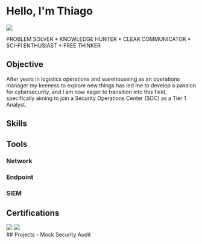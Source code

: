 # Hello, I'm Thiago
<a href="www.linkedin.com/in/thiago-correia-34a39551"><img src="https://img.shields.io/badge/-LinkedIn-0072b1?&style=for-the-badge&logo=linkedin&logoColor=white" /></a>


PROBLEM SOLVER * KNOWLEDGE HUNTER * CLEAR COMMUNICATOR * SCI-FI ENTHUSIAST * FREE THINKER


## Objective

After years in logistics operations and warehouseing as an operations manager my keeness to explore new things has led me to develop a passion for cybersecurity, and I am now eager to transition into this field, specifically aiming to join a Security Operations Center (SOC) as a Tier 1 Analyst.

## Skills
<div>
</div>

## Tools
<div>
</div>

### Network
<div>
</div>

### Endpoint
<div>
</div>

### SIEM
<div>
</div>

## Certifications
<div>
<img src="https://img.shields.io/badge/-IBM%20Technical%20Support%20Certificate-blue?style=for-the-badge&logo=IBM&logoColor=white" />
<img src="https://img.shields.io/badge/-Google%20Cybersecurity%20Professional%20Certificate-blue?style=for-the-badge&logo=Google&logoColor=white" />
</div>
## Projects
 - Mock Security Audit

